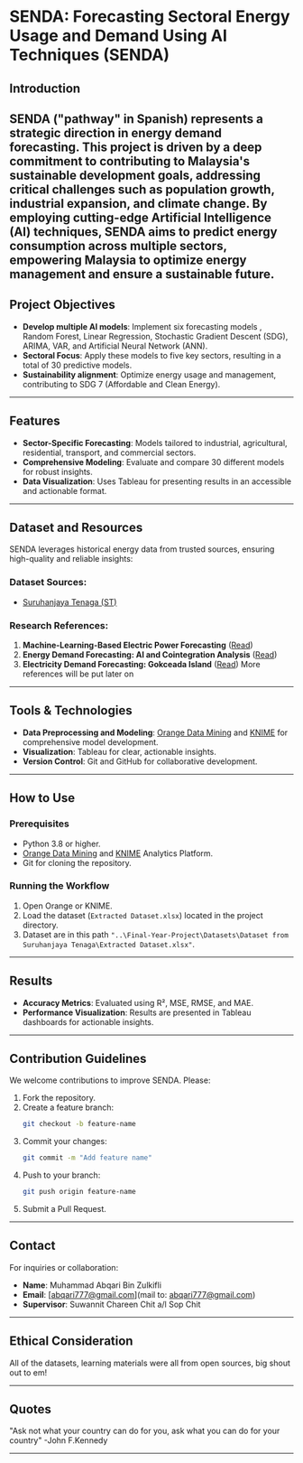 # SENDA: Forecasting Sectoral Energy Usage and Demand Using AI Techniques (SENDA)

## Introduction
SENDA ("pathway" in Spanish) represents a strategic direction in energy demand forecasting. This project is driven by a deep commitment to contributing to Malaysia's sustainable development goals, addressing critical challenges such as population growth, industrial expansion, and climate change. By employing cutting-edge Artificial Intelligence (AI) techniques, SENDA aims to predict energy consumption across multiple sectors, empowering Malaysia to optimize energy management and ensure a sustainable future.
---

## Project Objectives
- **Develop multiple AI models**: Implement six forecasting models , Random Forest, Linear Regression, Stochastic Gradient Descent (SDG), ARIMA, VAR, and Artificial Neural Network (ANN).
- **Sectoral Focus**: Apply these models to five key sectors, resulting in a total of 30 predictive models.
- **Sustainability alignment**: Optimize energy usage and management, contributing to SDG 7 (Affordable and Clean Energy).

---

## Features
- **Sector-Specific Forecasting**: Models tailored to industrial, agricultural, residential, transport, and commercial sectors.
- **Comprehensive Modeling**: Evaluate and compare 30 different models for robust insights.
- **Data Visualization**: Uses Tableau for presenting results in an accessible and actionable format.

---

## Dataset and Resources
SENDA leverages historical energy data from trusted sources, ensuring high-quality and reliable insights:

### Dataset Sources:
- [Suruhanjaya Tenaga (ST)](meih.st.gov.my/statistics)

### Research References:
1. **Machine-Learning-Based Electric Power Forecasting** ([Read](https://doi.org/10.3390/su151411299))
2. **Energy Demand Forecasting: AI and Cointegration Analysis** ([Read](https://doi.org/10.1155/2018/5194810))
3. **Electricity Demand Forecasting: Gokceada Island** ([Read](https://doi.org/10.3390/en15165950))
    More references will be put later on
---

## Tools & Technologies
- **Data Preprocessing and Modeling**: [Orange Data Mining](https://orangedatamining.com/) and [KNIME](https://www.knime.com/downloads) for comprehensive model development.
- **Visualization**: Tableau for clear, actionable insights.
- **Version Control**: Git and GitHub for collaborative development.

---

## How to Use
### Prerequisites
- Python 3.8 or higher.
- [Orange Data Mining](https://orangedatamining.com/download/) and [KNIME](https://www.knime.com/downloads) Analytics Platform.
- Git for cloning the repository.


### Running the Workflow
1. Open Orange or KNIME.
2. Load the dataset (`Extracted Dataset.xlsx`) located in the project directory.
3. Dataset are in this path `"..\Final-Year-Project\Datasets\Dataset from Suruhanjaya Tenaga\Extracted Dataset.xlsx"`.

---

## Results
- **Accuracy Metrics**: Evaluated using R², MSE, RMSE, and MAE.
- **Performance Visualization**: Results are presented in Tableau dashboards for actionable insights.

---

## Contribution Guidelines
We welcome contributions to improve SENDA. Please:
1. Fork the repository.
2. Create a feature branch:
   ```bash
   git checkout -b feature-name
   ```
3. Commit your changes:
   ```bash
   git commit -m "Add feature name"
   ```
4. Push to your branch:
   ```bash
   git push origin feature-name
   ```
5. Submit a Pull Request.

---

## Contact
For inquiries or collaboration:
- **Name**: Muhammad Abqari Bin Zulkifli
- **Email**: [abqari777@gmail.com](mail to: abqari777@gmail.com)
- **Supervisor**: Suwannit Chareen Chit a/l Sop Chit

---

## Ethical Consideration
All of the datasets, learning materials were all from open sources, big shout out to em!

---

## Quotes
"Ask not what your country can do for you, ask what you can do for your country" -John F.Kennedy

---
